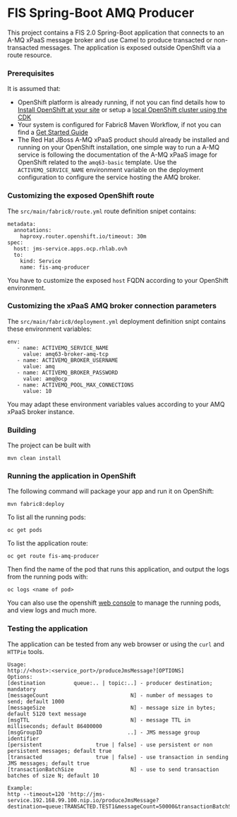 # FIS Spring-Boot AMQ Producer

This project contains a FIS 2.0 Spring-Boot application that connects to an A-MQ xPaaS message broker and use Camel to 
produce transacted or non-transacted messages.
The application is exposed outside OpenShift via a route resource.

### Prerequisites

It is assumed that:
- OpenShift platform is already running, if not you can find details how to [Install OpenShift at your site](https://docs.openshift.com/container-platform/3.5/install_config/index.html) or setup a [local OpenShift cluster using the CDK](https://access.redhat.com/documentation/en-us/red_hat_container_development_kit/3.1/html/getting_started_guide/index)
- Your system is configured for Fabric8 Maven Workflow, if not you can find a [Get Started Guide](https://access.redhat.com/documentation/en/red-hat-jboss-middleware-for-openshift/3/single/red-hat-jboss-fuse-integration-services-20-for-openshift/)
- The Red Hat JBoss A-MQ xPaaS product should already be installed and running on your OpenShift installation, one simple way to run a A-MQ service is following the documentation of the A-MQ xPaaS image for OpenShift related to the `amq63-basic` template. Use the `ACTIVEMQ_SERVICE_NAME` environment variable on the deployment configuration to configure the service hosting the AMQ broker.

### Customizing the exposed OpenShift route

The `src/main/fabric8/route.yml` route definition snipet contains:

	metadata:
	  annotations:
	    haproxy.router.openshift.io/timeout: 30m
	spec:
	  host: jms-service.apps.ocp.rhlab.ovh
	  to:
	    kind: Service
	    name: fis-amq-producer

You have to customize the exposed `host` FQDN according to your OpenShift environment.

### Customizing the xPaaS AMQ broker connection parameters

The `src/main/fabric8/deployment.yml` deployment definition snipt contains these environment variables:

	env:
       - name: ACTIVEMQ_SERVICE_NAME
         value: amq63-broker-amq-tcp
       - name: ACTIVEMQ_BROKER_USERNAME
         value: amq
       - name: ACTIVEMQ_BROKER_PASSWORD
         value: amq@ocp
       - name: ACTIVEMQ_POOL_MAX_CONNECTIONS
         value: 10

You may adapt these environment variables values according to your AMQ xPaaS broker instance.

### Building

The project can be built with

    mvn clean install

### Running the application in OpenShift

The following command will package your app and run it on OpenShift:

    mvn fabric8:deploy

To list all the running pods:

    oc get pods
    
To list the application route:

	oc get route fis-amq-producer

Then find the name of the pod that runs this application, and output the logs from the running pods with:

    oc logs <name of pod>

You can also use the openshift [web console](https://docs.openshift.com/enterprise/3.1/getting_started/developers/developers_console.html#tutorial-video) to manage the
running pods, and view logs and much more.

### Testing the application

The application can be tested from any web browser or using the `curl` and `HTTPie` tools.

	Usage:
	http://<host>:<service_port>/produceJmsMessage?[OPTIONS]
	Options:
	[destination         queue:.. | topic:..] - producer destination; mandatory
	[messageCount                          N] - number of messages to send; default 1000
	[messageSize                           N] - message size in bytes; default 5120 text message
	[msgTTL                                N] - message TTL in milliseconds; default 86400000
	[msgGroupID                           ..] - JMS message group identifier
	[persistent                 true | false] - use persistent or non persistent messages; default true
	[transacted                 true | false] - use transaction in sending JMS messages; default true
	[transactionBatchSize                  N] - use to send transaction batches of size N; default 10
	
	Example:
	http --timeout=120 'http://jms-service.192.168.99.100.nip.io/produceJmsMessage?destination=queue:TRANSACTED.TEST1&messageCount=50000&transactionBatchSize=100'
